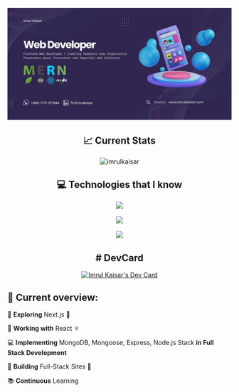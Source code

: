 ![Banner image](https://raw.githubusercontent.com/imrulkaisar/imrulkaisar.github.io/main/images/banner.jpg)

<h2 align="center">📈 Current Stats</h2>

<p align="center"><img src="https://github-readme-streak-stats.herokuapp.com?user=imrulkaisar&theme=neon" alt="imrulkaisar" /></p>

<!-- https://github-readme-streak-stats.herokuapp.com/demo/ -->

<h2 align="center">💻 Technologies that I know </h2>

<p align="center">
    <img src="https://skillicons.dev/icons?i=html,css,javascript,tailwind,react,git,firebase" />
</p>
<p align="center">
    <img src="https://skillicons.dev/icons?i=typescript,nodejs,mongo,express,nextjs" />
</p>
<p align="center">
    <img src="https://skillicons.dev/icons?i=php,wordpress,mysql" />
</p>
<!-- https://github.com/tandpfun/skill-icons -->

<h2 align="center"># DevCard </h2>
<p align="center"><a href="https://app.daily.dev/imrulkaisar"><img src="https://api.daily.dev/devcards/38d2752f9ce74886a62bf0714b805958.png?r=si2" width="300" alt="Imrul Kaisar's Dev Card"/></a></p>

## 👀 Current overview:

🔭 **Exploring** Next.js 🚀

🌱 **Working with** React ⚛️

💻 **Implementing** MongoDB, Mongoose, Express, Node.js Stack
**in Full Stack Development**

🎢 **Building** Full-Stack Sites 🚀

📚 **Continuous** Learning
